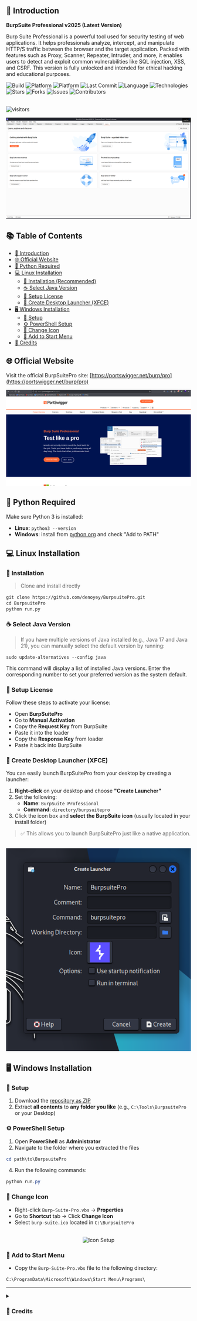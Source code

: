 ## 🔰 Introduction

**BurpSuite Professional v2025 (Latest Version)**

<p align="left">
Burp Suite Professional is a powerful tool used for security testing of web applications. It helps professionals analyze, intercept, and manipulate HTTP/S traffic between the browser and the target application. Packed with features such as Proxy, Scanner, Repeater, Intruder, and more, it enables users to detect and exploit common vulnerabilities like SQL injection, XSS, and CSRF. This version is fully unlocked and intended for ethical hacking and educational purposes.

<div align="left">

![Build](https://img.shields.io/badge/build-stable-28a745?style=for-the-badge&logo=github)
![Platform](https://img.shields.io/badge/platform-Linux-0078D6?style=for-the-badge&logo=linux&logoColor=white)
![Platform](https://img.shields.io/badge/platform-Windows-0078D6?style=for-the-badge&logo=windows&logoColor=white)
![Last Commit](https://img.shields.io/github/last-commit/denoyey/BurpsuitePro?style=for-the-badge&logo=git)
![Language](https://img.shields.io/github/languages/top/denoyey/BurpsuitePro?style=for-the-badge&color=informational)
![Technologies](https://img.shields.io/badge/technologies-Bash%20%7C%20PowerShell%20%7C%20Python-yellow?style=for-the-badge&logo=terminal)
![Stars](https://img.shields.io/github/stars/denoyey/BurpsuitePro?style=for-the-badge&color=ffac33&logo=github)
![Forks](https://img.shields.io/github/forks/denoyey/BurpsuitePro?style=for-the-badge&color=blueviolet&logo=github)
![Issues](https://img.shields.io/github/issues/denoyey/BurpsuitePro?style=for-the-badge&logo=github)
![Contributors](https://img.shields.io/github/contributors/denoyey/BurpsuitePro?style=for-the-badge&color=9c27b0)

<br />

<img src="https://api.visitorbadge.io/api/VisitorHit?user=denoyey&repo=BurpsuitePro&countColor=%237B1E7A&style=flat-square" alt="visitors"/>

</div>

</p>

<p align="center">
  <img src="https://github.com/denoyey/BurpsuitePro/blob/main/burp-files/img/BurpsuitePro-v2025.png" alt="BurpSuitePro Interface"/>
</p>

## 📚 Table of Contents

- [🔰 Introduction](#-introduction)
- [🌐 Official Website](#-official-website)
- [🐍 Python Required](#-python-required)
- [💻 Linux Installation](#-linux-installation)
  - [🔧 Installation (Recommended)](#-installation-recommended)
  - [☕ Select Java Version](#-select-java-version)
  - [🔑 Setup License](#-setup-license)
  - [📌 Create Desktop Launcher (XFCE)](#-create-desktop-launcher-xfce)
- [🖥️ Windows Installation](#-windows-installation)
  - [📁 Setup](#-setup)
  - [⚙️ PowerShell Setup](#-powershell-setup)
  - [🎨 Change Icon](#-change-icon)
  - [📂 Add to Start Menu](#-add-to-start-menu)
- [🙌 Credits](#-credits)

## 🌐 Official Website

Visit the official BurpSuitePro site: [https://portswigger.net/burp/pro](https://portswigger.net/burp/pro)

<p align="center">
  <img src="https://github.com/denoyey/BurpsuitePro/blob/main/burp-files/img/Web-BurpsuitePro.png" alt="BurpSuite Website"/>
</p>

## 🐍 Python Required

Make sure Python 3 is installed:

- **Linux**: `python3 --version`  
- **Windows**: install from [python.org](https://www.python.org/downloads/) and check "Add to PATH"

<h2 align="left">💻 Linux Installation</h2>

### 🔧 Installation
> Clone and install directly
```terminal
git clone https://github.com/denoyey/BurpsuitePro.git
cd BurpsuitePro
python run.py
```

###  ☕ Select Java Version
> If you have multiple versions of Java installed (e.g., Java 17 and Java 21), you can manually select the default version by running:
```terminal
sudo update-alternatives --config java
```
This command will display a list of installed Java versions. Enter the corresponding number to set your preferred version as the system default.

### 🔑 Setup License
Follow these steps to activate your license:
- Open **BurpSuitePro**
- Go to **Manual Activation**
- Copy the **Request Key** from BurpSuite
- Paste it into the loader
- Copy the **Response Key** from loader
- Paste it back into BurpSuite

### 📌 Create Desktop Launcher (XFCE)

You can easily launch BurpSuitePro from your desktop by creating a launcher:

1. **Right-click** on your desktop and choose **"Create Launcher"**
2. Set the following:
   - **Name**: `BurpSuite Professional`
   - **Command**: `directory/burpsuitepro`
3. Click the icon box and **select the BurpSuite icon** (usually located in your install folder)

> ✅ This allows you to launch BurpSuitePro just like a native application.

<br>

<div align="center">
  <img src="https://github.com/denoyey/BurpsuitePro/blob/main/burp-files/img/Launcher.png" alt="BurpSuite Desktop Launcher Example" width="600"/>
</div>

<h2 align="left">🖥️ Windows Installation</h2>

### 📁 Setup

1. Download the [repository as ZIP](https://github.com/denoyey/BurpsuitePro/archive/refs/heads/main.zip)
3. Extract **all contents** to **any folder you like** (e.g., `C:\Tools\BurpsuitePro` or your Desktop)

### ⚙️ PowerShell Setup

1. Open **PowerShell** as **Administrator**
2. Navigate to the folder where you extracted the files
```powershell
cd path\to\BurpsuitePro
```
4. Run the following commands:

```powershell
python run.py
```

### 🎨 Change Icon

- Right-click `Burp-Suite-Pro.vbs` → **Properties**  
- Go to **Shortcut** tab → Click **Change Icon**  
- Select `burp-suite.ico` located in `C:\BurpsuitePro`

<br>

<div align="center">
  <img src="https://user-images.githubusercontent.com/29830064/230825172-16c9cfba-4bca-46a4-86df-b352a4330b12.png" alt="Icon Setup" width="500"/>
</div>

### 📂 Add to Start Menu

- Copy the `Burp-Suite-Pro.vbs` file to the following directory:
```
C:\ProgramData\Microsoft\Windows\Start Menu\Programs\
```

---

<details>
<summary><h3>🙌 Credits</h3></summary>

- 🔐 `loader.jar` by: [h3110w0r1d-y](https://github.com/h3110w0r1d-y/BurpLoaderKeygen)  
- 🛠️ Modified and maintained by: [denoyey](https://github.com/denoyey)

</details>
